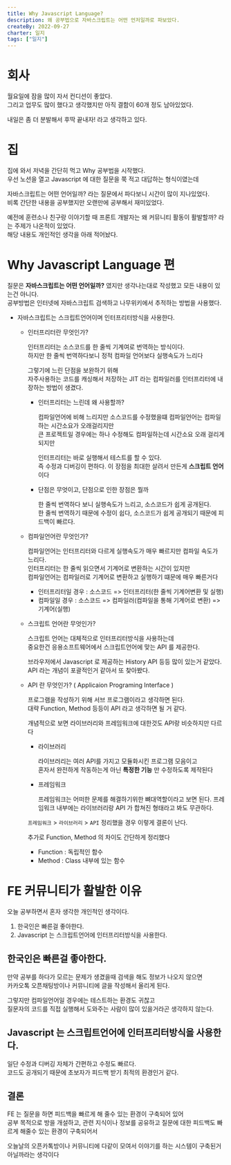 ```yaml
---
title: Why Javascript Language?
description: 왜 공부법으로 자바스크립트는 어떤 언저일까로 파보았다.
createBy: 2022-09-27
charter: 일지
tags: ["일지"]
---
```


# 회사

월요일에 잠을 많이 자서 컨디션이 좋았다.  
그리고 업무도 많이 했다고 생각했지만 아직 결함이 60개 정도 남아있었다.

내일은 좀 더 분발해서 후딱 끝내자! 라고 생각하고 있다.

# 집

집에 와서 저녁을 간단히 먹고 Why 공부법을 시작했다.  
우선 노션을 열고 Javascript 에 대한 질문을 쭉 적고 대답하는 형식이였는데

자바스크립트는 어떤 언어일까? 라는 질문에서 파다보니 시간이 많이 지나있었다.  
비록 간단한 내용을 공부했지만 오랜만에 공부해서 재미있었다.

예전에 훈련소나 친구랑 이야기할 때 프론트 개발자는 왜 커뮤니티 활동이 활발할까? 라는 주제가 나온적이 있었다.  
해당 내용도 개인적인 생각을 아래 적어놨다.

# Why Javascript Language 편

질문은 **자바스크립트는 어떤 언어일까?** 였지만 생각나는대로 작성했고 모든 내용이 있는건 아니다.  
공부방법은 인터넷에 자바스크립트 검색하고 나무위키에서 추적하는 방법을 사용했다.

-   자바스크립트는 스크립트언어이며 인터프리터방식을 사용한다.

    -   인터프리터란 무엇인가?

        인터프리터는 소스코드를 한 줄씩 기계여로 번역하는 방식이다.  
        하지만 한 줄씩 번역하다보니 정적 컴파일 언어보다 실행속도가 느리다

        그렇기에 느린 단점을 보완하기 위해  
        자주사용하는 코드를 캐싱해서 저장하는 JIT 라는 컴파일러를 인터프리터에 내장하는 방법이 생겼다.

        -   인터프리터는 느린데 왜 사용할까?

            컴파일언어에 비해 느리지만 소스코드를 수정했을떄 컴파일언어는 컴파일하는 시간소요가 오래걸리지만  
            큰 프로젝트일 경우에는 하나 수정해도 컴파일하는데 시간소요 오래 걸리게 되지만

            인터프리터는 바로 실행해서 테스트를 할 수 있다.  
            즉 수정과 디버깅이 편하다. 이 장점을 최대한 살려서 만든게 **스크립트 언어** 이다

        -   단점은 무엇이고, 단점으로 인한 장점은 뭘까

            한 줄씩 번역하다 보니 실행속도가 느리고, 소스코드가 쉽게 공개된다.  
            한 줄씩 번역하기 때문에 수정이 쉽다, 소스코드가 쉽게 공개되기 때문에 피드백이 빠르다.

    -   컴파일언어란 무엇인가?

        컴파일언어는 인터프리터와 다르게 실행속도가 매우 빠르지만 컴파일 속도가 느리다.  
        인터프리터는 한 줄씩 읽으면서 기계어로 변환하는 시간이 있지만  
        컴파일언어는 컴파일러로 기계어로 변환하고 실행하기 떄문에 매우 빠른거다

        -   인터프리터일 경우 : 소스코드 => 인터프리터(한 줄씩 기계어변환 및 실행)
        -   컴파일일 경우 : 소스코드 => 컴파일러(컴파일을 통해 기계어로 변환) => 기계어(실행)

    -   스크립트 언어란 무엇인가?

        스크립트 언어는 대체적으로 인터프리터방식을 사용하는데  
        중요한건 응용소프트웨어에서 스크립트언어에 맞는 API 를 제공한다.

        브라우저에서 Javascript 로 제공하는 History API 등등 많이 있는거 같았다.  
        API 라는 개념이 포괄적인거 같아서 또 찾아봤다.

    -   API 란 무엇인가? ( Applicaion Programing Interface )

        프로그램을 작성하기 위해 서브 프로그램이라고 생각하면 된다.  
        대략 Function, Method 등등이 API 라고 생각하면 될 거 같다.

        개념적으로 보면 라이브러리와 프레임워크에 대한것도 API랑 비슷하지만 다르다

        -   라이브러리

            라이브러리는 여러 API를 가지고 모듈화시킨 프로그램 모음이고  
            혼자서 완전하게 작동하는게 아닌 **특정한 기능** 만 수정하도록 제작된다

        -   프레임워크

            프레임워크는 어떠한 문제를 해결하기위한 뼈대역할이라고 보면 된다.
            프레임워크 내부에는 라이브러리랑 API 가 합쳐진 형태라고 봐도 무관하다.

        `프레임워크` > `라이브러리` > `API` 정리했을 경우 이렇게 결론이 난다.

        추가로 Function, Method 의 차이도 간단하게 정리했다

        -   Function : 독립적인 함수
        -   Method : Class 내부에 있는 함수

# FE 커뮤니티가 활발한 이유

오늘 공부하면서 혼자 생각한 개인적인 생각이다.

1. 한국인은 빠른걸 좋아한다.
2. Javascript 는 스크립트언어에 인터프리터방식을 사용한다.

## 한국인은 빠른걸 좋아한다.

만약 공부를 하다가 모르는 문제가 생겼을때 검색을 해도 정보가 나오지 않으면  
카카오톡 오픈채팅방이나 커뮤니티에 글을 작성해서 올리게 된다.

그렇지만 컴파일언어일 경우에는 테스트하는 환경도 귀찮고  
질문자의 코드를 직접 실행해서 도와주는 사람이 많이 있을거라곤 생각하지 않는다.

## Javascript 는 스크립트언어에 인터프리터방식을 사용한다.

일단 수정과 디버깅 자체가 간편하고 수정도 빠르다.  
코드도 공개되기 때문에 초보자가 피드백 받기 최적의 환경인거 같다.

## 결론

FE 는 질문을 하면 피드백을 빠르게 해 줄수 있는 환경이 구축되어 있어  
공부 목적으로 방을 개설하고, 관련 지식이나 정보를 공유하고
질문에 대한 피드백도 빠르게 해줄수 있는 환경이 구축되어서

오늘날의 오픈카톡방이나 커뮤니티에 다같이 모여서 이야기를 하는 시스템이 구축된거 아닐까라는 생각이다
